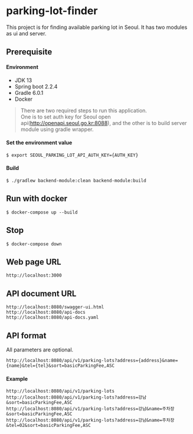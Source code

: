 # parking-lot-finder
This project is for finding available parking lot in Seoul.
It has two modules as ui and server.

## Prerequisite

#### Environment
* JDK 13  
* Spring boot 2.2.4  
* Gradle 6.0.1  
* Docker  

> There are two required steps to run this application.  
> One is to set auth key for Seoul open api(http://openapi.seoul.go.kr:8088), and the other is to build server module using gradle wrapper.

#### Set the environment value 
```   
$ export SEOUL_PARKING_LOT_API_AUTH_KEY={AUTH_KEY}
```  

#### Build 
```  
$ ./gradlew backend-module:clean backend-module:build
```  

## Run with docker 
```  
$ docker-compose up --build
```  

## Stop
```
$ docker-compose down
```

## Web page URL
```
http://localhost:3000
```

## API document URL 
``` 
http://localhost:8080/swagger-ui.html  
http://localhost:8080/api-docs  
http://localhost:8080/api-docs.yaml
```

## API format
All parameters are optional.
```
http://localhost:8080/api/v1/parking-lots?address={address}&name={name}&tel={tel}&sort=basicParkingFee,ASC
```

#### Example
```
http://localhost:8080/api/v1/parking-lots
http://localhost:8080/api/v1/parking-lots?address=강남&sort=basicParkingFee,ASC
http://localhost:8080/api/v1/parking-lots?address=강남&name=주차장&sort=basicParkingFee,ASC
http://localhost:8080/api/v1/parking-lots?address=강남&name=주차장&tel=02&sort=basicParkingFee,ASC
```
